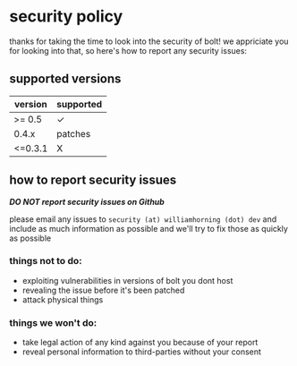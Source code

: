 # security policy

thanks for taking the time to look into the security of bolt! we appriciate
you for looking into that, so here's how to report any security issues:

## supported versions

| version | supported |
| ------- | --------- |
| >= 0.5  | ✓         |
| 0.4.x   | patches   |
| <=0.3.1 | X         |

## how to report security issues

**_DO NOT report security issues on Github_**

please email any issues to `security (at) williamhorning (dot) dev` and include as
much information as possible and we'll try to fix those as quickly as possible

### things not to do:

- exploiting vulnerabilities in versions of bolt you dont host
- revealing the issue before it's been patched
- attack physical things

### things we won't do:

- take legal action of any kind against you because of your report
- reveal personal information to third-parties without your consent
